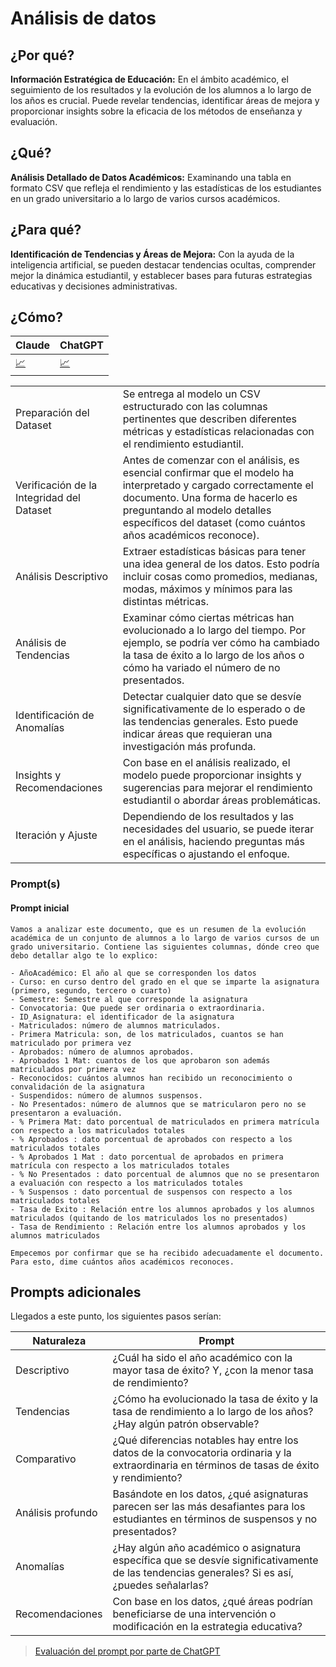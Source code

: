 # Análisis de datos

## ¿Por qué?

**Información Estratégica de Educación:** En el ámbito académico, el seguimiento de los resultados y la evolución de los alumnos a lo largo de los años es crucial. Puede revelar tendencias, identificar áreas de mejora y proporcionar insights sobre la eficacia de los métodos de enseñanza y evaluación.

## ¿Qué?

**Análisis Detallado de Datos Académicos:** Examinando una tabla en formato CSV que refleja el rendimiento y las estadísticas de los estudiantes en un grado universitario a lo largo de varios cursos académicos.

## ¿Para qué?

**Identificación de Tendencias y Áreas de Mejora:** Con la ayuda de la inteligencia artificial, se pueden destacar tendencias ocultas, comprender mejor la dinámica estudiantil, y establecer bases para futuras estrategias educativas y decisiones administrativas.

## ¿Cómo?

|Claude|ChatGPT|
|-|-|
[📈](https://claude.ai/chat/939c89f2-806c-46d0-8f83-261e880aaeec)|[📈](https://chat.openai.com/share/e91a8a36-72c7-4d9e-9222-984ebae2b7bb)

|||
|-|-|
Preparación del Dataset|Se entrega al modelo un CSV estructurado con las columnas pertinentes que describen diferentes métricas y estadísticas relacionadas con el rendimiento estudiantil.
Verificación de la Integridad del Dataset|Antes de comenzar con el análisis, es esencial confirmar que el modelo ha interpretado y cargado correctamente el documento. Una forma de hacerlo es preguntando al modelo detalles específicos del dataset (como cuántos años académicos reconoce).
Análisis Descriptivo|Extraer estadísticas básicas para tener una idea general de los datos. Esto podría incluir cosas como promedios, medianas, modas, máximos y mínimos para las distintas métricas.
Análisis de Tendencias|Examinar cómo ciertas métricas han evolucionado a lo largo del tiempo. Por ejemplo, se podría ver cómo ha cambiado la tasa de éxito a lo largo de los años o cómo ha variado el número de no presentados.
Identificación de Anomalías|Detectar cualquier dato que se desvíe significativamente de lo esperado o de las tendencias generales. Esto puede indicar áreas que requieran una investigación más profunda.
Insights y Recomendaciones|Con base en el análisis realizado, el modelo puede proporcionar insights y sugerencias para mejorar el rendimiento estudiantil o abordar áreas problemáticas.
Iteración y Ajuste|Dependiendo de los resultados y las necesidades del usuario, se puede iterar en el análisis, haciendo preguntas más específicas o ajustando el enfoque.

### Prompt(s)


#### Prompt inicial

```
Vamos a analizar este documento, que es un resumen de la evolución académica de un conjunto de alumnos a lo largo de varios cursos de un grado universitario. Contiene las siguientes columnas, dónde creo que debo detallar algo te lo explico:

- AñoAcadémico: El año al que se corresponden los datos
- Curso: en curso dentro del grado en el que se imparte la asignatura (primero, segundo, tercero o cuarto)
- Semestre: Semestre al que corresponde la asignatura
- Convocatoria: Que puede ser ordinaria o extraordinaria. 
- ID_Asignatura: el identificador de la asignatura 
- Matriculados: número de alumnos matriculados.
- Primera Matricula: son, de los matriculados, cuantos se han matriculado por primera vez
- Aprobados: número de alumnos aprobados.
- Aprobados 1 Mat: cuantos de los que aprobaron son además matriculados por primera vez
- Reconocidos: cuántos alumnos han recibido un reconocimiento o convalidación de la asignatura
- Suspendidos: número de alumnos suspensos.
- No Presentados: número de alumnos que se matricularon pero no se presentaron a evaluación.
- % Primera Mat: dato porcentual de matriculados en primera matrícula con respecto a los matriculados totales 
- % Aprobados : dato porcentual de aprobados con respecto a los matriculados totales
- % Aprobados 1 Mat : dato porcentual de aprobados en primera matrícula con respecto a los matriculados totales
- % No Presentados : dato porcentual de alumnos que no se presentaron a evaluación con respecto a los matriculados totales
- % Suspensos : dato porcentual de suspensos con respecto a los matriculados totales
- Tasa de Exito : Relación entre los alumnos aprobados y los alumnos matriculados (quitando de los matriculados los no presentados)
- Tasa de Rendimiento : Relación entre los alumnos aprobados y los alumnos matriculados

Empecemos por confirmar que se ha recibido adecuadamente el documento. Para esto, dime cuántos años académicos reconoces.
```

## Prompts adicionales

Llegados a este punto, los siguientes pasos serían:

|Naturaleza|Prompt|
|-|-|
Descriptivo|¿Cuál ha sido el año académico con la mayor tasa de éxito? Y, ¿con la menor tasa de rendimiento?
Tendencias|¿Cómo ha evolucionado la tasa de éxito y la tasa de rendimiento a lo largo de los años? ¿Hay algún patrón observable?
Comparativo|¿Qué diferencias notables hay entre los datos de la convocatoria ordinaria y la extraordinaria en términos de tasas de éxito y rendimiento?
Análisis profundo|Basándote en los datos, ¿qué asignaturas parecen ser las más desafiantes para los estudiantes en términos de suspensos y no presentados?
Anomalías|¿Hay algún año académico o asignatura específica que se desvíe significativamente de las tendencias generales? Si es así, ¿puedes señalarlas?
Recomendaciones|Con base en los datos, ¿qué áreas podrían beneficiarse de una intervención o modificación en la estrategia educativa?

> [Evaluación del prompt por parte de ChatGPT](analisisDeDatosEvaluacionPrompt.md)
